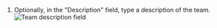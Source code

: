 1. Optionally, in the "Description" field, type a description of the team.
   ![Team description field](/assets/images/help/teams/org-team-description.png)
